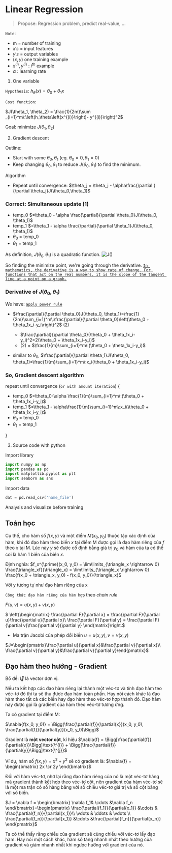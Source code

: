 # Linear Regression

> Propose: Regression problem, predict real-value, ...

`Note`:

- m = number of training
- $x's$ = input features
- $y's$ = output variables
- $(x, y)$ one training example
- $x^{(i)}, y^{(i)}$ : $i^{th}$ example
- $\alpha$ : learning rate

1. One variable

`Hypothesis`: $h_{\theta}(x) = \theta_0 + \theta_1x$

`Cost function`:

$J(\theta_1, \theta_2) = \frac{1}{2m}\sum _{i=1}^m\:\left(h_\theta\left(x^{(i)}\right)- y^{(i)}\right)^2$

Goal: minimize $J(\theta_1, \theta_2)$

2. Gradient descent

Outline:

- Start with some $\theta_0, \theta_1$ (eg. $\theta_0 = 0, \theta_1 = 0$)
- Keep changing $\theta_0, \theta_1$ to reduce $J(\theta_0, \theta_1)$ to find the minimum.

Algorithm

- Repeat until convergence:
$\theta_j = \theta_j - \alpha\frac{\partial }{\partial \theta_j}J(\theta_0,\theta_1)$

### Correct: Simultaneous update (1)

- temp_0  $=\theta_0 - \alpha \frac{\partial}{\partial \theta_0}J(\theta_0, \theta_1)$
- temp_1  $=\theta_1 - \alpha \frac{\partial}{\partial \theta_1}J(\theta_0, \theta_1)$
- $\theta_0$ = temp_0
- $\theta_1$ = temp_1

As definition, $J(\theta_0, \theta_1)$ is a quadratic function.
![J()](https://www.mathworks.com/content/dam/mathworks/videos/s/surrogate-optimization-public.mp4/jcr:content/renditions/thumb-surrogate-optimization.png)

So finding the minimize point, we're going through the derivative.
[`In mathematics, the derivative is a way to show rate of change. For functions that act on the real numbers, it is the slope of the tangent line at a point on a graph.`](https://simple.wikipedia.org/wiki/Derivative_(mathematics)#:~:text=In%20mathematics%2C%20the%20derivative%20is,a%20point%20on%20a%20graph.)

### Derivative of $J(\theta_0, \theta_1)$

We have: [`apply power rule`](https://en.wikipedia.org/wiki/Power_rule)

* $\frac{\partial}{\partial \theta_0}J(\theta_0, \theta_1)=\frac{1}{2m}\sum_{i=1}^m\:\frac{\partial}{\partial \theta_0}\left(\theta_0 + \theta_1x_i-y_i\right)^2$ (2)

  - $\frac{\partial}{\partial \theta_0}(\theta_0 + \theta_1x_i-y_i)^2=2(\theta_0 + \theta_1x_i-y_i)$
  - (2) = $\frac{1}{m}\sum_{i=1}^m\:(\theta_0 + \theta_1x_i-y_i)$

* similar to $\theta_0$, $\frac{\partial}{\partial \theta_1}J(\theta_0, \theta_1)=\frac{1}{m}\sum_{i=1}^m\:x_i(\theta_0 + \theta_1x_i-y_i)$

### So, Gradient descent algorithm

repeat until convergence (`or with amount iteration`) {

- temp_0  $=\theta_0-\alpha \frac{1}{m}\sum_{i=1}^m\:(\theta_0 + \theta_1x_i-y_i)$
- temp_1  $=\theta_1 - \alpha\frac{1}{m}\sum_{i=1}^m\:x_i(\theta_0 + \theta_1x_i-y_i)$
- $\theta_0$ = temp_0
- $\theta_1$ = temp_1

}

3. Source code with python

Import library

``` python
import numpy as np
import pandas as pd
import matplotlib.pyplot as plt
import seaborn as sns
```

Import data

``` python
dat = pd.read_csv('name_file')
```

Analysis and visualize before training



## Toán học

Cụ thể, cho hàm số $f(x, y)$ và một điểm $M(x_0, y_0)$ thuộc tập xác định của hàm, khi đó đạo hàm theo biến $x$ tại điểm M được gọi là đạo hàm riêng của $f$ theo $x$ tại M. Lúc này $y$ sẽ được cố định bằng giá trị $y_0$ và hàm của ta có thể coi là hàm 1 biến của biến $x$.

Định nghĩa:
$f_x^{\prime}(x_0, y_0) = \lim\limits_{\triangle_x \rightarrow 0} \frac{\triangle_xf}{\triangle_x} = \lim\limits_{\triangle_x \rightarrow 0} \frac{f(x_0 + \triangle_x, y_0) - f(x_0, y_0)}{\triangle_x}$

Với y tương tự như đạo hàm riêng của x

`Công thức đạo hàm riêng của hàm hợp` theo *chain rule*

$F(u,v) = u(x,y)+v(x,y)$

$
\left\{\begin{matrix}
\frac{\partial F}{\partial x} = \frac{\partial F}{\partial u}\frac{\partial u}{\partial x}\\ \frac{\partial F}{\partial y} = \frac{\partial F}{\partial v}\frac{\partial v}{\partial y}
\end{matrix}\right.$

* Ma trận Jacobi của phép đổi biến $u=u(x,y), v=v(x, y)$

$J=\begin{pmatrix}\frac{\partial u}{\partial x}&\frac{\partial v}{\partial x}\\ \frac{\partial v}{\partial y}&\frac{\partial v}{\partial y}\end{pmatrix}$

## Đạo hàm theo hướng - Gradient

Bổ đề: $\overrightarrow{l}$ là vector đơn vị.

Nếu ta kết hợp các đạo hàm riêng lại thành một véc-tơ và tính đạo hàm teo véc-tơ đó thì ta sẽ thu được đạo hàm toàn phần. Hay nói cách khác là đạo hàm theo tất cả các biến hay đạo hàm theo véc-tơ hợp thành đó. Đạo hàm này được gọi là gradient của hàm theo véc-tơ tương ứng.

Ta có gradient tại điểm M:

$\nabla{f(x_0, y_0)} = \Bigg(\frac{\partial{f}}{\partial{x}}(x_0, y_0), \frac{\partial{f}}{\partial{y}}(x_0, y_0)\Bigg)$

Gradient là **một vector cột**, kí hiệu $\nabla{f} = \Bigg[\frac{\partial{f}}{\partial{x}}\Bigg]\text{\^{i}} + \Bigg[\frac{\partial{f}}{\partial{y}}\Bigg]\text{\^{j}}$

Ví dụ, hàm số $f(x, y) = x^2 + y^2$
  sẽ có gradient là: $\nabla{f} = \begin{bmatrix} 2x \cr 2y \end{bmatrix}$

Đối với hàm véc-tơ, nhớ lại rằng đạo hàm riêng của nó là một véc-tơ hàng mà gradient thành kết hợp theo véc-tơ cột, nên gradient của hàm véc-tơ sẽ là một ma trận có số hàng bằng với số chiều véc-tơ giá trị và số cột bằng với số biến.

$J = \nabla f = \begin{bmatrix}
 \nabla f_1& \cdots &\nabla f_n \end{bmatrix}=\begin{pmatrix}
\frac{\partial{f_1}}{\partial{x_1}} &\cdots & \frac{\partial{f_n}}{\partial{x_1}}\\ \vdots  & \ddots & \vdots \\ \frac{\partial{f_n}}{\partial{x_1}} &\cdots &\frac{\partial{f_n}}{\partial{x_n}} \end{pmatrix}$

 Ta có thể thấy rằng chiều của gradient sẽ cùng chiều với véc-tơ lấy đạo hàm. Hay nói một cách khác, hàm số tăng nhanh nhất theo hướng của gradient và giảm nhanh nhất khi ngược hướng với gradient của nó.

